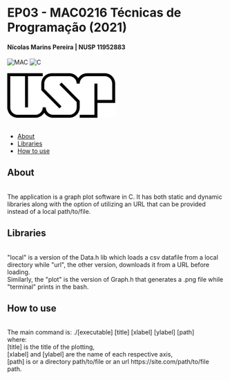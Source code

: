 # EP03 - MAC0216 Técnicas de Programação (2021) </br>
#### Nícolas Marins Pereira | NUSP 11952883

![MAC](https://img.shields.io/badge/MAC-0216-success?style=flat-square) ![C](https://img.shields.io/badge/-C-blue?style=flat-square)
</br></br>
<img src="./resources/usp.png" alt="Logo" style="width: 250px; height: auto;"></br></br>
<!--ts-->
   * [About](#About)
   * [Libraries](#Libs)
   * [How to use](#Tut)
<!--te-->
<p align="left" id="About">
<h2>About</h2></br>
The application is a graph plot software in C. It has both static and dynamic libraries along with the option of utilizing an URL that can be provided instead of a local path/to/file.</br>
</p>
<p align="left" id="Libs">
<h2>Libraries</h2></br>
"local" is a version of the Data.h lib which loads a csv datafile from a local directory while "url", the other version, downloads it from a URL before loading.</br>
Similarly, the "plot" is the version of Graph.h that generates a .png file while "terminal" prints in the bash.</br>
</p>
<p align="left" id="Tut">
<h2>How to use</h2></br>
The main command is: ./[executable] [title] [xlabel] [ylabel] [path]</br>where:</br>
[title] is the title of the plotting,</br>
[xlabel] and [ylabel] are the name of each respective axis,</br>
[path] is or a directory path/to/file or an url https://site.com/path/to/file path.</br> 
</p>